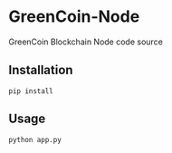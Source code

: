# GreenCoin-Node
GreenCoin Blockchain Node code source

## Installation
```pip install```

## Usage
```python app.py```
